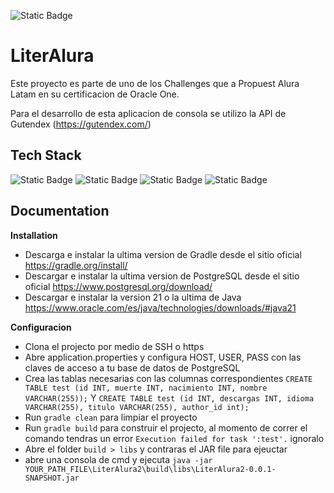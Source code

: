 ![Static Badge](https://img.shields.io/badge/Status-TERMINADO-green)


# LiterAlura

Este proyecto es parte de uno de los Challenges que a Propuest Alura Latam en su certificacion de Oracle One.

Para el desarrollo de esta aplicacion de consola se utilizo la API de Gutendex (https://gutendex.com/)


## Tech Stack

![Static Badge](https://img.shields.io/badge/Java-SDK_21-green)
![Static Badge](https://img.shields.io/badge/Gradle-Version_8.8-brown)
![Static Badge](https://img.shields.io/badge/PostgreSQL-Version_16-blue)
![Static Badge](https://img.shields.io/badge/Spring_Boot-Version_3.3.0-red)
## Documentation
**Installation**
- Descarga e instalar la ultima version de Gradle desde el sitio oficial https://gradle.org/install/
- Descargar e instalar la ultima version de PostgreSQL desde el sitio oficial https://www.postgresql.org/download/
- Descargar e instalar la version 21 o la ultima de Java https://www.oracle.com/es/java/technologies/downloads/#java21

**Configuracion**
- Clona el projecto por medio de SSH o https
- Abre application.properties y configura HOST, USER, PASS con las claves de acceso a tu base de datos de PostgreSQL
- Crea las tablas necesarias con las columnas correspondientes ```CREATE TABLE test (id INT, muerte INT, nacimiento INT, nombre VARCHAR(255));``` Y ```CREATE TABLE test (id INT, descargas INT, idioma VARCHAR(255), titulo VARCHAR(255), author_id int);```
- Run ```gradle clean``` para limpiar el proyecto
- Run ```gradle build``` para construir el projecto, al momento de correr el comando tendras un error ```Execution failed for task ':test'.``` ignoralo
- Abre el folder ```build > libs``` y contraras el JAR file para ejeuctar
- abre una consola de cmd y ejecuta ```java -jar YOUR_PATH_FILE\LiterAlura2\build\libs\LiterAlura2-0.0.1-SNAPSHOT.jar```